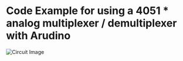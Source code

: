 # Code Example for using a 4051 * analog multiplexer / demultiplexer with Arudino

![Circuit Image](https://github.com/brysonian/ucla-152-tangible-media/raw/trunk/Using%20the%204051B%20Analog%20Multiplexer%20:%20Demultiplexer/circuit.jpg)
